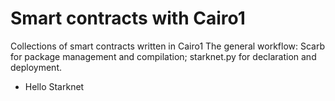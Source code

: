 # Smart contracts with Cairo1

Collections of smart contracts written in Cairo1 The general workflow: Scarb for package management and compilation; starknet.py for declaration and deployment.

- Hello Starknet
